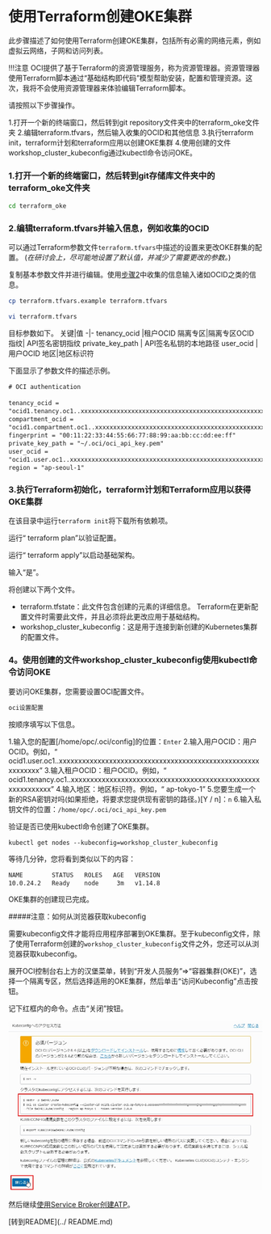 使用Terraform创建OKE集群
=====

此步骤描述了如何使用Terraform创建OKE集群，包括所有必需的网络元素，例如虚拟云网络，子网和访问列表。

!!!注意
    OCI提供了基于Terraform的资源管理服务，称为资源管理器。资源管理器使用Terraform脚本通过“基础结构即代码”模型帮助安装，配置和管理资源。这次，我将不会使用资源管理器来体验编辑Terraform脚本。

请按照以下步骤操作。

1.打开一个新的终端窗口，然后转到git repository文件夹中的terraform_oke文件夹
2.编辑terraform.tfvars，然后输入收集的OCID和其他信息
3.执行terraform init，terraform计划和terraform应用以创建OKE集群
4.使用创建的文件workshop_cluster_kubeconfig通过kubectl命令访问OKE。

### 1.打开一个新的终端窗口，然后转到git存储库文件夹中的terraform_oke文件夹

```sh
cd terraform_oke
```

### 2.编辑terraform.tfvars并输入信息，例如收集的OCID

可以通过Terraform参数文件`terraform.tfvars`中描述的设置来更改OKE群集的配置。 (*在研讨会上，尽可能地设置了默认值，并减少了需要更改的参数。*)

复制基本参数文件并进行编辑。使用[步骤2](WorkshopGuide200GatherInformation.md)中收集的信息输入诸如OCID之类的信息。

```sh
cp terraform.tfvars.example terraform.tfvars
```
```sh
vi terraform.tfvars
```

目标参数如下。
关键|值
-|-
tenancy_ocid |租户OCID
隔离专区|隔离专区OCID
指纹| API签名密钥指纹
private_key_path | API签名私钥的本地路径
user_ocid |用户OCID
地区|地区标识符

下面显示了参数文件的描述示例。

```属性
# OCI authentication

tenancy_ocid = "ocid1.tenancy.oc1..xxxxxxxxxxxxxxxxxxxxxxxxxxxxxxxxxxxxxxxxxxxxxxxxxxxxxxxxxxxx"
compartment_ocid = "ocid1.compartment.oc1..xxxxxxxxxxxxxxxxxxxxxxxxxxxxxxxxxxxxxxxxxxxxxxxxxxxxxxxxxxxx"
fingerprint = "00:11:22:33:44:55:66:77:88:99:aa:bb:cc:dd:ee:ff"
private_key_path = "~/.oci/oci_api_key.pem"
user_ocid = "ocid1.user.oc1..xxxxxxxxxxxxxxxxxxxxxxxxxxxxxxxxxxxxxxxxxxxxxxxxxxxxxxxxxxxx"
region = "ap-seoul-1"
```

### 3.执行Terraform初始化，terraform计划和Terraform应用以获得OKE集群

在该目录中运行`terraform init`将下载所有依赖项。

运行“ terraform plan”以验证配置。

运行“ terraform apply”以启动基础架构。

输入“是”。

将创建以下两个文件。

+ terraform.tfstate：此文件包含创建的元素的详细信息。 Terraform在更新配置文件时需要此文件，并且必须将此更改应用于基础结构。
+ workshop_cluster_kubeconfig：这是用于连接到新创建的Kubernetes集群的配置文件。

### 4。使用创建的文件workshop_cluster_kubeconfig使用kubectl命令访问OKE

要访问OKE集群，您需要设置OCI配置文件。

```sh
oci设置配置
```

按顺序填写以下信息。

1.输入您的配置[/home/opc/.oci/config]的位置：`Enter`
2.输入用户OCID：用户OCID。例如，“ ocid1.user.oc1..xxxxxxxxxxxxxxxxxxxxxxxxxxxxxxxxxxxxxxxxxxxxxxxxxxxxxxxxxxxx”
3.输入租户OCID：租户OCID。例如，“ ocid1.tenancy.oc1..xxxxxxxxxxxxxxxxxxxxxxxxxxxxxxxxxxxxxxxxxxxxxxxxxxxxxxxxxxxx”
4.输入地区：地区标识符。例如，“ ap-tokyo-1”
5.您要生成一个新的RSA密钥对吗(如果拒绝，将要求您提供现有密钥的路径。)[Y / n]：`n`
6.输入私钥文件的位置：`/home/opc/.oci/oci_api_key.pem`



验证是否已使用kubectl命令创建了OKE集群。

```
kubectl get nodes --kubeconfig=workshop_cluster_kubeconfig
```

等待几分钟，您将看到类似以下的内容：

```
NAME        STATUS   ROLES   AGE   VERSION
10.0.24.2   Ready    node     3m   v1.14.8
```

OKE集群的创建现已完成。

#####注意：如何从浏览器获取kubeconfig

需要kubeconfig文件才能将应用程序部署到OKE集群。至于kubeconfig文件，除了使用Terraform创建的`workshop_cluster_kubeconfig`文件之外，您还可以从浏览器获取kubeconfig。

展开OCI控制台右上方的汉堡菜单，转到“开发人员服务”⇒“容器集群(OKE)”，选择一个隔离专区，然后选择适用的OKE集群，然后单击“访问Kubeconfig”点击按钮。

记下红框内的命令。点击“关闭”按钮。

![](images/1220.jpg)

然后继续[使用Service Broker创建ATP](WorkshopGuide600ProvisionATPDatabase.md)。

[转到README](../ README.md)